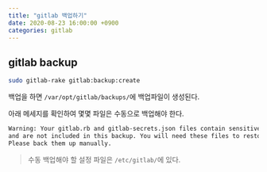 ```yaml
---
title: "gitlab 백업하기"
date: 2020-08-23 16:00:00 +0900
categories: gitlab
---
```


## gitlab backup

```bash
sudo gitlab-rake gitlab:backup:create
```

백업을 하면 `/var/opt/gitlab/backups/`에 백업파일이 생성된다. 

아래 메세지를 확인하여 몇몇 파일은 수동으로 백업해야 한다.

```bash
Warning: Your gitlab.rb and gitlab-secrets.json files contain sensitive data
and are not included in this backup. You will need these files to restore a backup.
Please back them up manually.
```

> 수동 백업해야 할 설정 파일은 `/etc/gitlab/`에 있다. 

